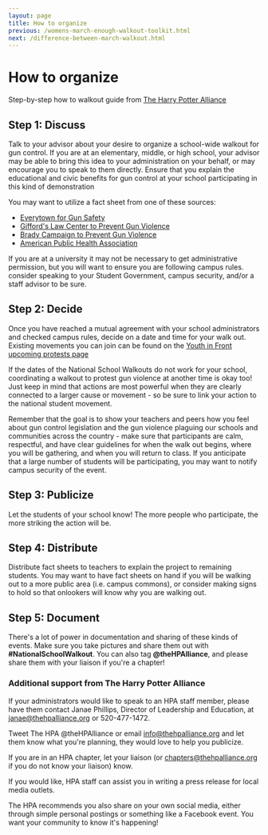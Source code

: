 ```yaml
---
layout: page
title: How to organize
previous: /womens-march-enough-walkout-toolkit.html
next: /difference-between-march-walkout.html
---
```


How to organize
===============
Step-by-step how to walkout guide from [The Harry Potter Alliance](https://www.thehpalliance.org/ "link to The Harry Potter Alliance website")

## Step 1: Discuss

Talk to your advisor about your desire to organize a school-wide walkout for gun control. If you are at an elementary,
middle, or high school, your advisor may be able to bring this idea to your administration on your behalf, or may encourage you to speak to them directly. Ensure that you explain the educational and civic benefits for gun control at your school participating in this kind of demonstration

You may want to utilize a fact sheet from one of these sources:
- [Everytown for Gun Safety](https://everytownresearch.org/gun-violence-by-the-numbers/)
- [Gifford's Law Center to Prevent Gun Violence](http://lawcenter.giffords.org/resources/factsheets/)
- [Brady Campaign to Prevent Gun Violence](http://www.bradycampaign.org/)
- [American Public Health Association](https://www.apha.org/topics-and-issues/gun-violence)

If you are at a university it may not be necessary to get administrative permission, but you will want to ensure you are following campus rules. consider speaking to your Student Government, campus security, and/or a staff advisor to be sure. 

## Step 2: Decide

Once you have reached a mutual agreement with your school administrators and checked campus rules, decide on a date and time for your walk out. Existing movements you can join can be found on the [Youth in Front upcoming protests page](http://youthinfront.org/how-to-organize-info-on-the-three-protests.html)

If the dates of the National School Walkouts do not work for your school, coordinating a walkout to protest gun violence at another time is okay too! Just keep in mind that actions are most powerful when they are clearly connected to a larger cause or movement - so be sure to link your action to the national student movement.

Remember that the goal is to show your teachers and peers how you feel about gun control legislation and the gun violence plaguing our schools and communities across the country - make sure that participants are calm, respectful, and have clear guidelines for when the walk out begins, where you will be gathering, and when you will return to class. If you anticipate that a large number of students will be participating, you may want to notify campus security of the event. 

## Step 3: Publicize

Let the students of your school know! The more people who participate, the more striking the action will be. 

## Step 4: Distribute

Distribute fact sheets to teachers to explain the project to remaining students. You may want to have fact sheets on hand if you will be walking out to a more public area (i.e. campus commons), or consider making signs to hold so that onlookers will know why you are walking out. 

## Step 5: Document

There's a lot of power in documentation and sharing of these kinds of events. Make sure you take pictures and share them out with **#NationalSchoolWalkout**. You can also tag **@theHPAlliance**, and please share them with your liaison if you're a chapter!

### Additional support from The Harry Potter Alliance

If your administrators would like to speak to an HPA staff member, please have them contact Janae Phillips, Director of Leadership and Education, at janae@thehpalliance.org or 520-477-1472.

Tweet The HPA @theHPAlliance or email [info@thehpalliance.org](mailto:info@thehpalliance.org) and let them know what you're planning, they would love to help you publicize.

If you are in an HPA chapter, let your liaison (or [chapters@thehpalliance.org](mailto:chapters@thehpalliance.org) if you do not know your liaison) know.

If you would like, HPA staff can assist you in writing a press release for local media outlets. 

The HPA recommends you also share on your own social media, either through simple personal postings or something like a Facebook event. You want your community to know it's happening! 
